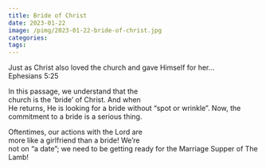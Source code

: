 ```yaml
---
title: Bride of Christ
date: 2023-01-22
image: /pimg/2023-01-22-bride-of-christ.jpg
categories:
tags:
---
```


<p data-block-key="nk60l">Just as Christ also loved the church and gave Himself for her… Ephesians 5:25</p><p data-block-key="c2svo">In this passage, we understand that the church is the ‘bride’ of Christ. And when He returns, He is looking for a bride without “spot or wrinkle”. Now, the commitment to a bride is a serious thing.</p><p data-block-key="a0ebf">Oftentimes, our actions with the Lord are more like a girlfriend than a bride! We’re not on “a date”; we need to be getting ready for the Marriage Supper of The Lamb!</p>


